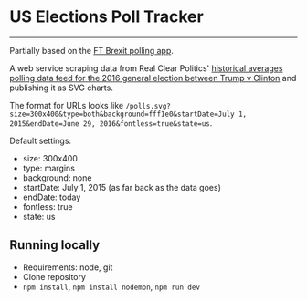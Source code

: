 # US Elections Poll Tracker
---

Partially based on the [FT Brexit polling app](https://github.com/ft-interactive/brexit-polling).

A web service scraping data from Real Clear Politics' [historical averages polling data feed for the 2016 general election between Trump v Clinton](http://www.realclearpolitics.com/poll/race/5491/historical_data.xml) and publishing it as SVG charts.

The format for URLs looks like `/polls.svg?size=300x400&type=both&background=fff1e0&startDate=July 1, 2015&endDate=June 29, 2016&fontless=true&state=us`. 

Default settings:
- size: 300x400
- type: margins
- background: none
- startDate: July 1, 2015 (as far back as the data goes)
- endDate: today
- fontless: true
- state: us

## Running locally

- Requirements: node, git
- Clone repository
- `npm install`, `npm install nodemon`, `npm run dev`